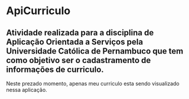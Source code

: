 # ApiCurriculo 

## Atividade realizada para a disciplina de Aplicação Orientada a Serviços pela Universidade Católica de Pernambuco que tem como objetivo ser o cadastramento de informações de curriculo. 

Neste prezado momento, apenas meu curriculo esta sendo visualizado nessa aplicação. 
